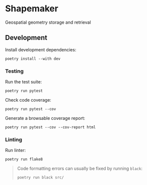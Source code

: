 # Shapemaker

Geospatial geometry storage and retrieval

## Development

Install development dependencies:

```shell
poetry install --with dev
```

### Testing

Run the test suite:

```shell
poetry run pytest
```

Check code coverage:

```shell
poetry run pytest --cov
```

Generate a browsable coverage report:

```shell
poetry run pytest --cov --cov-report html
```

### Linting

Run linter:

```shell
poetry run flake8
```

> Code formatting errors can usually be fixed by running `black`:
>
> ```shell
> poetry run black src/
> ```
